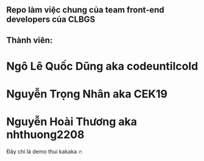 ## Repo làm việc chung của team front-end developers của CLBGS

## Thành viên:
# Ngô Lê Quốc Dũng aka codeuntilcold
# Nguyễn Trọng Nhân aka CEK19
# Nguyễn Hoài Thương aka nhthuong2208

Đây chỉ là demo thui kakaka 🔥
